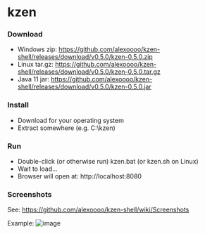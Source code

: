 # kzen

### Download
- Windows zip: https://github.com/alexoooo/kzen-shell/releases/download/v0.5.0/kzen-0.5.0.zip
- Linux tar.gz: https://github.com/alexoooo/kzen-shell/releases/download/v0.5.0/kzen-0.5.0.tar.gz
- Java 11 jar: https://github.com/alexoooo/kzen-shell/releases/download/v0.5.0/kzen-0.5.0.jar

### Install
- Download for your operating system
- Extract somewhere (e.g. C:\kzen)

### Run
- Double-click (or otherwise run) kzen.bat (or kzen.sh on Linux)
- Wait to load...
- Browser will open at: http://localhost:8080

### Screenshots
See: https://github.com/alexoooo/kzen-shell/wiki/Screenshots

Example:
![image](https://user-images.githubusercontent.com/4985552/53576268-4949d800-3b41-11e9-87b3-5f7ac82a53a3.png)
